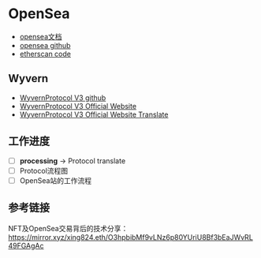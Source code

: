 # OpenSea 

* [opensea文档](https://docs.opensea.io/docs/part-1-deploy-a-smart-contract)
* [opensea github](https://github.com/ProjectOpenSea/opensea-creatures)
* [etherscan code](https://etherscan.io/address/0x7be8076f4ea4a4ad08075c2508e481d6c946d12b#code)



## Wyvern

* [WyvernProtocol V3 github](https://github.com/wyvernprotocol/wyvern-v3)
* [WyvernProtocol V3 Official Website](https://wyvernprotocol.com/docs)
* [WyvernProtocol V3 Official Website Translate](./WyvernProtocolV3.md)





## 工作进度

- [ ] **processing** -> Protocol translate
- [ ] Protocol流程图
- [ ] OpenSea站的工作流程

## 参考链接 
NFT及OpenSea交易背后的技术分享： https://mirror.xyz/xing824.eth/O3hpbibMf9vLNz6p80YUriU8Bf3bEaJWvRL49FGAgAc

